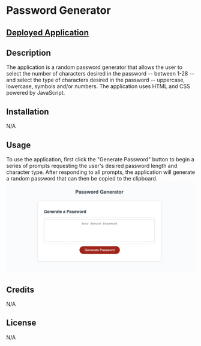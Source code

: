 # Password Generator

## [Deployed Application](https://amaryahwolf.github.io/password-generator/)

## Description
The application is a random password generator that allows the user to select the number of characters desired in the password -- between 1-28 -- and select the type of characters desired in the password -- uppercase, lowercase, symbols and/or numbers. The application uses HTML and CSS powered by JavaScript.

## Installation
N/A

## Usage
To use the application, first click the "Generate Password" button to begin a series of prompts requesting the user's desired password length and character type. After responding to all prompts, the application will generate a random password that can then be copied to the clipboard.
![Screenshot of application starting page](/assets/password-generator-screenshot.png)

## Credits
N/A

## License
N/A